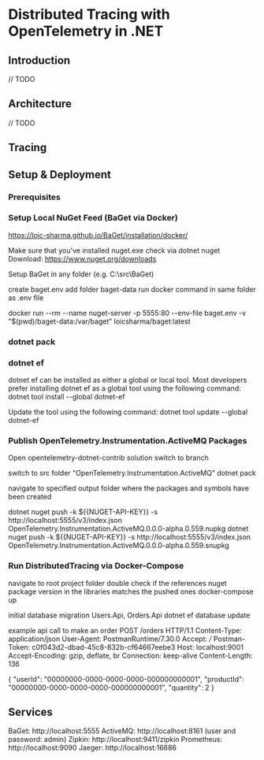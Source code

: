 # Distributed Tracing with OpenTelemetry in .NET
## Introduction
// TODO

## Architecture
// TODO

## Tracing

## Setup & Deployment

### Prerequisites
### Setup Local NuGet Feed (BaGet via Docker)
https://loic-sharma.github.io/BaGet/installation/docker/

Make sure that you've installed nuget.exe
check via dotnet nuget
Download: https://www.nuget.org/downloads

Setup BaGet in any folder (e.g. C:\src\BaGet)

create baget.env
add folder baget-data
run docker command in same folder as .env file


docker run --rm --name nuget-server -p 5555:80 --env-file baget.env -v "$(pwd)/baget-data:/var/baget" loicsharma/baget:latest

### dotnet pack

### dotnet ef
dotnet ef can be installed as either a global or local tool. Most developers prefer installing dotnet ef as a global tool using the following command:
dotnet tool install --global dotnet-ef

Update the tool using the following command:
dotnet tool update --global dotnet-ef

### Publish OpenTelemetry.Instrumentation.ActiveMQ Packages
Open opentelemetry-dotnet-contrib solution
switch to branch

switch to src folder "OpenTelemetry.Instrumentation.ActiveMQ"
dotnet pack

navigate to specified output folder where the packages and symbols have been created

dotnet nuget push -k ${{NUGET-API-KEY}} -s http://localhost:5555/v3/index.json OpenTelemetry.Instrumentation.ActiveMQ.0.0.0-alpha.0.559.nupkg
dotnet nuget push -k ${{NUGET-API-KEY}} -s http://localhost:5555/v3/index.json OpenTelemetry.Instrumentation.ActiveMQ.0.0.0-alpha.0.559.snupkg

### Run DistributedTracing via Docker-Compose
navigate to root project folder
double check if the references nuget package version in the libraries matches the pushed ones
docker-compose up

initial database migration
Users.Api, Orders.Api
dotnet ef database update


example api call to make an order
POST /orders HTTP/1.1
Content-Type: application/json
User-Agent: PostmanRuntime/7.30.0
Accept: */*
Postman-Token: c0f043d2-dbad-45c8-832b-cf64667eebe3
Host: localhost:9001
Accept-Encoding: gzip, deflate, br
Connection: keep-alive
Content-Length: 136
 
{
  "userId": "00000000-0000-0000-0000-000000000001",
  "productId": "00000000-0000-0000-0000-000000000001",
  "quantity": 2
}


## Services
BaGet: http://localhost:5555
ActiveMQ: http://localhost:8161 (user and password: admin)
Zipkin: http://localhost:9411/zipkin
Prometheus: http://localhost:9090
Jaeger: http://localhost:16686